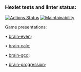 ### Hexlet tests and linter status:
[![Actions Status](https://github.com/MaryVanna/frontend-project-44/workflows/hexlet-check/badge.svg)](https://github.com/MaryVanna/frontend-project-44/actions)
[![Maintainability](https://api.codeclimate.com/v1/badges/9572311b2cb1bfcaaff3/maintainability)](https://codeclimate.com/github/MaryVanna/frontend-project-44/maintainability)

Game presentations:

• [brain-even](https://asciinema.org/a/nGnmWAUtKKb68FvvBqCN5rRrt);

• [brain-calc](https://asciinema.org/a/78zn7NKGwFdSFLyE1Rx0FoJQL);

• [brain-gcd](https://asciinema.org/a/vUXtMUsVNofA8NxlPFFkFWWty);

• [brain-progression](https://asciinema.org/a/JI3VtDM48BKoWVb0yLktotcjo);